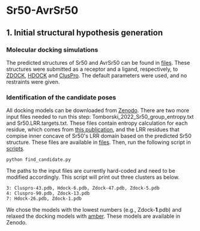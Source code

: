 # Sr50-AvrSr50

## 1. Initial structural hypothesis generation

### Molecular docking simulations
The predicted structures of Sr50 and AvrSr50 can be found in [files](https://github.com/s-kyungyong/Sr50-AvrSr50/tree/main/files). These structures were submitted as a receptor and a ligand, respectively, to [ZDOCK](https://zdock.umassmed.edu/), [HDOCK](http://hdock.phys.hust.edu.cn/) and [ClusPro](https://cluspro.bu.edu/login.php). The default parameters were used, and no restraints were given. 

### Identification of the candidate poses
All docking models can be downloaded from [Zenodo](). There are two more input files needed to run this step: Tomborski_2022_Sr50_group_entropy.txt and Sr50.LRR.targets.txt. These files contain entropy calculation for each residue, which comes from [this publication](https://apsjournals.apsnet.org/doi/full/10.1094/MPMI-07-22-0154-R), and the LRR residues that compise inner concave of Sr50's LRR domain based on the predicted Sr50 structure. These files are available in [files](https://github.com/s-kyungyong/Sr50-AvrSr50/tree/main/files). Then, run the following script in [scripts](https://github.com/s-kyungyong/Sr50-AvrSr50/tree/main/scripts).
```
python find_candidate.py
```
The paths to the input files are currently hard-coded and need to be modified accordingly. This script will print out three clusters as below. 
```
3: Cluspro-43.pdb, Hdock-6.pdb, Zdock-47.pdb, Zdock-5.pdb
4: Cluspro-90.pdb, Zdock-13.pdb
7: Hdock-26.pdb, Zdock-1.pdb
```
We chose the models with the lowest numbers (e.g., Zdock-**1**.pdb) and relaxed the docking models with [amber](https://colab.research.google.com/github/sokrypton/ColabFold/blob/main/beta/relax_amber.ipynb). These models are available in Zenodo.  
